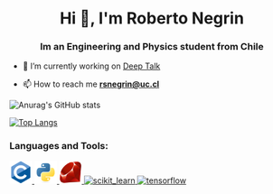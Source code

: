 <h1 align="center">Hi 👋, I'm Roberto Negrin</h1>
<h3 align="center">Im an Engineering and Physics student from Chile</h3>

- 🔭 I’m currently working on [Deep Talk](https://www.deep-talk.ai/)

- 📫 How to reach me **rsnegrin@uc.cl**

![Anurag's GitHub stats](https://github-readme-stats.vercel.app/api?username=rsnegrin&show_icons=true&theme=radical)

[![Top Langs](https://github-readme-stats.vercel.app/api/top-langs/?username=rsnegrin&show_icons=true&theme=radical)](https://github.com/anuraghazra/github-readme-stats)

<h3 align="left">Languages and Tools:</h3>
<p align="left"> <a href="https://www.cprogramming.com/" target="_blank" rel="noreferrer"> <img src="https://raw.githubusercontent.com/devicons/devicon/master/icons/c/c-original.svg" alt="c" width="40" height="40"/> </a> <a href="https://www.python.org" target="_blank" rel="noreferrer"> <img src="https://raw.githubusercontent.com/devicons/devicon/master/icons/python/python-original.svg" alt="python" width="40" height="40"/> </a> <a href="https://www.ruby-lang.org/en/" target="_blank" rel="noreferrer"> <img src="https://raw.githubusercontent.com/devicons/devicon/master/icons/ruby/ruby-original.svg" alt="ruby" width="40" height="40"/> </a> <a href="https://scikit-learn.org/" target="_blank" rel="noreferrer"> <img src="https://upload.wikimedia.org/wikipedia/commons/0/05/Scikit_learn_logo_small.svg" alt="scikit_learn" width="40" height="40"/> </a> <a href="https://www.tensorflow.org" target="_blank" rel="noreferrer"> <img src="https://www.vectorlogo.zone/logos/tensorflow/tensorflow-icon.svg" alt="tensorflow" width="40" height="40"/> </a> </p>

